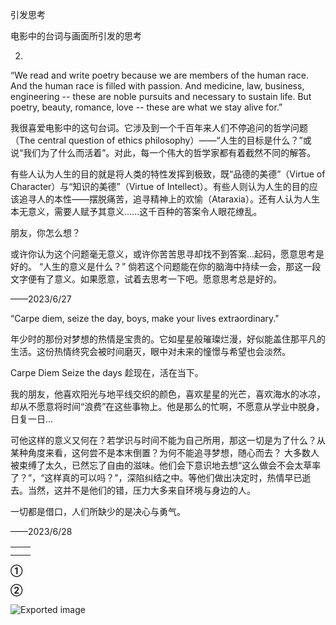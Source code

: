 引发思考

电影中的台词与画面所引发的思考

2.

“We read and write poetry because we are members of the human race. And the human race is filled with passion. And medicine, law, business, engineering -- these are noble pursuits and necessary to sustain life. But poetry, beauty, romance, love -- these are what we stay alive for.”

我很喜爱电影中的这句台词。它涉及到一个千百年来人们不停追问的哲学问题（The central question of ethics philosophy）——“人生的目标是什么？”或说“我们为了什么而活着”。对此，每一个伟大的哲学家都有着截然不同的解答。

有些人认为人生的目的就是将人类的特性发挥到极致，既“品德的美德”（Virtue of Character）与“知识的美德”（Virtue of Intellect）。有些人则认为人生的目的应该追寻人的本性——摆脱痛苦，追寻精神上的欢愉（Ataraxia）。还有人认为人生本无意义，需要人赋予其意义......这千百种的答案令人眼花缭乱。

朋友，你怎么想？

或许你认为这个问题毫无意义，或许你苦苦思寻却找不到答案...起码，愿意思考是好的。 “人生的意义是什么？” 倘若这个问题能在你的脑海中持续一会，那这一段文字便有了意义。如果愿意，试着去思考一下吧。愿意思考总是好的。

——2023/6/27










“Carpe diem, seize the day, boys, make your lives extraordinary."

年少时的那份对梦想的热情是宝贵的。它如星星般璀璨烂漫，好似能盖住那平凡的生活。这份热情终究会被时间磨灭，眼中对未来的憧憬与希望也会淡然。

Carpe Diem Seize the days 趁现在，活在当下。

我的朋友，他喜欢阳光与地平线交织的颜色，喜欢星星的光芒，喜欢海水的冰凉，却从不愿意将时间“浪费”在这些事物上。他是那么的忙啊，不愿意从学业中脱身，日复一日…

可他这样的意义又何在？若学识与时间不能为自己所用，那这一切是为了什么？从某种角度来看，这何尝不是本末倒置？为何不能追寻梦想，随心而去？ 大多数人被束缚了太久，已然忘了自由的滋味。他们会下意识地去想“这么做会不会太草率了？”，“这样真的可以吗？”，深陷纠结之中。等他们做出决定时，热情早已逝去。当然，这并不是他们的错，压力大多来自环境与身边的人。

一切都是借口，人们所缺少的是决心与勇气。

——2023/6/28

  

|   |   |
|---|---|
|||
|||

**①**

**②**

![Exported image](Untitled.md/Exported%20image%2020231019230919-0.png)